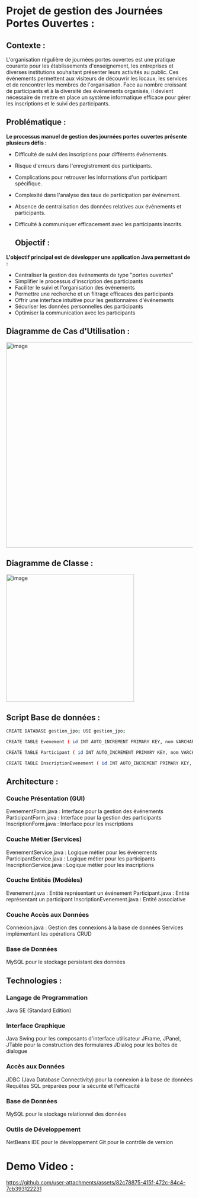 # Projet de gestion des Journées Portes Ouvertes :

  ## Contexte :
L'organisation régulière de journées portes ouvertes est une pratique courante pour les établissements d'enseignement, les entreprises et diverses institutions souhaitant présenter leurs activités au public. Ces événements permettent aux visiteurs de découvrir les locaux, les services et de rencontrer les membres de l'organisation. Face au nombre croissant de participants et à la diversité des événements organisés, il devient nécessaire de mettre en place un système informatique efficace pour gérer les inscriptions et le suivi des participants.

## Problématique :
 **Le processus manuel de gestion des journées portes ouvertes présente plusieurs défis :**

- Difficulté de suivi des inscriptions pour différents événements.
- Risque d'erreurs dans l'enregistrement des participants.
- Complications pour retrouver les informations d'un participant spécifique.
- Complexité dans l'analyse des taux de participation par événement.
- Absence de centralisation des données relatives aux événements et participants.
- Difficulté à communiquer efficacement avec les participants inscrits.

  ## Objectif :
 **L'objectif principal est de développer une application Java permettant de :**

- Centraliser la gestion des événements de type "portes ouvertes"
- Simplifier le processus d'inscription des participants
- Faciliter le suivi et l'organisation des événements
- Permettre une recherche et un filtrage efficaces des participants
- Offrir une interface intuitive pour les gestionnaires d'événements
- Sécuriser les données personnelles des participants
- Optimiser la communication avec les participants

## Diagramme de Cas d'Utilisation :
<img width="555" alt="image" src="https://github.com/user-attachments/assets/260bdf16-bec3-401d-986f-975a11cb2bc0" />

## Diagramme de Classe :
<img width="345" alt="image" src="https://github.com/user-attachments/assets/a9147595-5553-4a2f-8237-f1389be72271" />


## Script Base de données :
```bash
CREATE DATABASE gestion_jpo; USE gestion_jpo;

CREATE TABLE Evenement ( id INT AUTO_INCREMENT PRIMARY KEY, nom VARCHAR(255) NOT NULL, date DATE NOT NULL, lieu VARCHAR(255) NOT NULL );

CREATE TABLE Participant ( id INT AUTO_INCREMENT PRIMARY KEY, nom VARCHAR(100) NOT NULL, prenom VARCHAR(100) NOT NULL, email VARCHAR(100) NOT NULL UNIQUE );

CREATE TABLE InscriptionEvenement ( id INT AUTO_INCREMENT PRIMARY KEY, evenement_id INT NOT NULL, participant_id INT NOT NULL, FOREIGN KEY (evenement_id) REFERENCES Evenement(id) ON DELETE CASCADE, FOREIGN KEY (participant_id) REFERENCES Participant(id) ON DELETE CASCADE, UNIQUE (evenement_id, participant_id) );
```


## Architecture :

 ### Couche Présentation (GUI)
EvenementForm.java : Interface pour la gestion des événements
ParticipantForm.java : Interface pour la gestion des participants
InscriptionForm.java : Interface pour les inscriptions


### Couche Métier (Services)
EvenementService.java : Logique métier pour les événements
ParticipantService.java : Logique métier pour les participants
InscriptionService.java : Logique métier pour les inscriptions

### Couche Entités (Modèles)
Evenement.java : Entité représentant un événement
Participant.java : Entité représentant un participant
InscriptionEvenement.java : Entité associative

### Couche Accès aux Données
Connexion.java : Gestion des connexions à la base de données
Services implémentant les opérations CRUD

### Base de Données
MySQL pour le stockage persistant des données

## Technologies :
### Langage de Programmation
Java SE (Standard Edition)

### Interface Graphique
Java Swing pour les composants d'interface utilisateur
JFrame, JPanel, JTable pour la construction des formulaires
JDialog pour les boîtes de dialogue

### Accès aux Données
JDBC (Java Database Connectivity) pour la connexion à la base de données
Requêtes SQL préparées pour la sécurité et l'efficacité

### Base de Données
MySQL pour le stockage relationnel des données

### Outils de Développement
NetBeans IDE pour le développement
Git pour le contrôle de version 


# Demo Video :

https://github.com/user-attachments/assets/82c78875-415f-472c-84c4-7cb393122231



